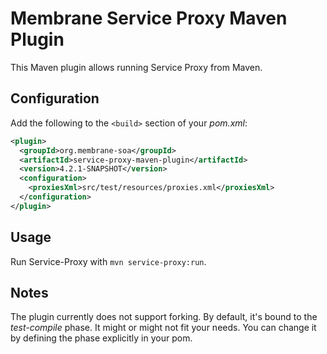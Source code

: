 Membrane Service Proxy Maven Plugin
===================================

This Maven plugin allows running Service Proxy from Maven.

Configuration
-------------

Add the following to the `<build>` section of your *pom.xml*:

```xml
<plugin>
  <groupId>org.membrane-soa</groupId>
  <artifactId>service-proxy-maven-plugin</artifactId>
  <version>4.2.1-SNAPSHOT</version>
  <configuration>
    <proxiesXml>src/test/resources/proxies.xml</proxiesXml>
  </configuration>
</plugin>
```

Usage
-----

Run Service-Proxy with `mvn service-proxy:run`.

Notes
-----

The plugin currently does not support forking.
By default, it's bound to the *test-compile* phase. It might or might not fit your needs.
You can change it by defining the phase explicitly in your pom.
